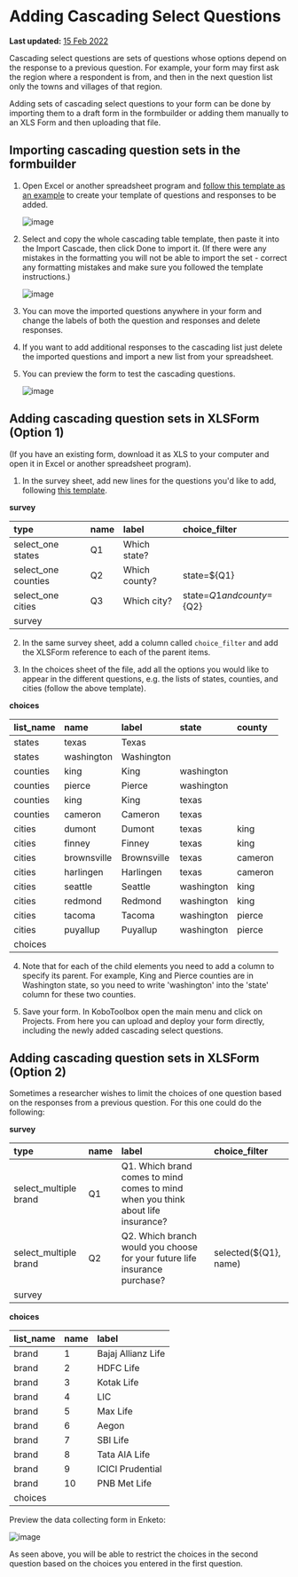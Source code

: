 # Adding Cascading Select Questions

**Last updated:**
<a href="https://github.com/kobotoolbox/docs/blob/511ea4cb3c698a4b45e7c2b4efd1af4e356e811f/source/cascading_select.md" class="reference">15
Feb 2022</a>

Cascading select questions are sets of questions whose options depend on the
response to a previous question. For example, your form may first ask the region
where a respondent is from, and then in the next question list only the towns
and villages of that region.

<p class="note">Adding sets of cascading select questions to your form can be done by importing them to a draft form in the formbuilder or adding them manually to an XLS Form and then uploading that file.</p>

## Importing cascading question sets in the formbuilder

1. Open Excel or another spreadsheet program and
   [follow this template as an example](https://docs.google.com/spreadsheets/d/1C_uDOkjjbv5Kx3lyOY7ORwM-muW6BKVzdaPMB1X8-2A/edit#gid=0)
   to create your template of questions and responses to be added.

    ![image](/images/cascading_select/template.png)

2. Select and copy the whole cascading table template, then paste it into the
   Import Cascade, then click Done to import it. (If there were any mistakes in
   the formatting you will not be able to import the set - correct any
   formatting mistakes and make sure you followed the template instructions.)

    ![image](/images/cascading_select/import.gif)

3. You can move the imported questions anywhere in your form and change the
   labels of both the question and responses and delete responses.

4. If you want to add additional responses to the cascading list just delete the
   imported questions and import a new list from your spreadsheet.

5. You can preview the form to test the cascading questions.

    ![image](/images/cascading_select/form_preview.gif)

## Adding cascading question sets in XLSForm (Option 1)

(If you have an existing form, download it as XLS to your computer and open it
in Excel or another spreadsheet program).

1. In the survey sheet, add new lines for the questions you'd like to add,
   following
   [this template](https://docs.google.com/spreadsheets/d/10gpBV6YaYGx1i367hyW-w1Ms9tkUQnCx0V8YsdwYxmk/edit#gid=0).

**survey**

| type                | name | label         | choice_filter                |
| :------------------ | :--- | :------------ | :--------------------------- |
| select_one states   | Q1   | Which state?  |                              |
| select_one counties | Q2   | Which county? | state=${Q1}                  |
| select_one cities   | Q3   | Which city?   | state=${Q1} and county=${Q2} |
| survey |

2. In the same survey sheet, add a column called `choice_filter` and add the
   XLSForm reference to each of the parent items.

3. In the choices sheet of the file, add all the options you would like to
   appear in the different questions, e.g. the lists of states, counties, and
   cities (follow the above template).

**choices**

| list_name | name        | label       | state      | county  |
| :-------- | :---------- | :---------- | :--------- | :------ |
| states    | texas       | Texas       |            |         |
| states    | washington  | Washington  |            |         |
| counties  | king        | King        | washington |         |
| counties  | pierce      | Pierce      | washington |         |
| counties  | king        | King        | texas      |         |
| counties  | cameron     | Cameron     | texas      |         |
| cities    | dumont      | Dumont      | texas      | king    |
| cities    | finney      | Finney      | texas      | king    |
| cities    | brownsville | Brownsville | texas      | cameron |
| cities    | harlingen   | Harlingen   | texas      | cameron |
| cities    | seattle     | Seattle     | washington | king    |
| cities    | redmond     | Redmond     | washington | king    |
| cities    | tacoma      | Tacoma      | washington | pierce  |
| cities    | puyallup    | Puyallup    | washington | pierce  |
| choices |

4. Note that for each of the child elements you need to add a column to specify
   its parent. For example, King and Pierce counties are in Washington state, so
   you need to write 'washington' into the 'state' column for these two
   counties.

5. Save your form. In KoboToolbox open the main menu and click on Projects. From
   here you can upload and deploy your form directly, including the newly added
   cascading select questions.

## Adding cascading question sets in XLSForm (Option 2)

Sometimes a researcher wishes to limit the choices of one question based on the
responses from a previous question. For this one could do the following:

**survey**

| type                  | name | label                                                                            | choice_filter         |
| :-------------------- | :--- | :------------------------------------------------------------------------------- | :-------------------- |
| select_multiple brand | Q1   | Q1. Which brand comes to mind comes to mind when you think about life insurance? |                       |
| select_multiple brand | Q2   | Q2. Which branch would you choose for your future life insurance purchase?       | selected(${Q1}, name) |
| survey |

**choices**

| list_name | name | label              |
| :-------- | :--- | :----------------- |
| brand     | 1    | Bajaj Allianz Life |
| brand     | 2    | HDFC Life          |
| brand     | 3    | Kotak Life         |
| brand     | 4    | LIC                |
| brand     | 5    | Max Life           |
| brand     | 6    | Aegon              |
| brand     | 7    | SBI Life           |
| brand     | 8    | Tata AIA Life      |
| brand     | 9    | ICICI Prudential   |
| brand     | 10   | PNB Met Life       |
| choices |

Preview the data collecting form in Enketo:

![image](/images/cascading_select/preview.png)

As seen above, you will be able to restrict the choices in the second question
based on the choices you entered in the first question.
